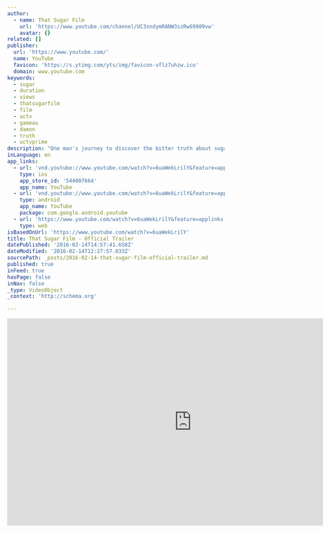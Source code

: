 ```yaml
---
author:
  - name: That Sugar Film
    url: 'https://www.youtube.com/channel/UC3sndymRANW3szRw69989vw'
    avatar: {}
related: []
publisher:
  url: 'https://www.youtube.com/'
  name: YouTube
  favicon: 'https://s.ytimg.com/yts/img/favicon-vflz7uhzw.ico'
  domain: www.youtube.com
keywords:
  - sugar
  - duration
  - views
  - thatsugarfilm
  - film
  - uctv
  - gameau
  - damon
  - truth
  - uctvprime
description: "One man's journey to discover the bitter truth about sugar. Own it now - http://www.thatsugarfilm.com Damon Gameau embarks on a unique experiment to document the effects of a high sugar diet on a healthy body, consuming only foods that are commonly perceived as 'healthy'."
inLanguage: en
app_links:
  - url: 'vnd.youtube://www.youtube.com/watch?v=6uaWekLrilY&feature=applinks'
    type: ios
    app_store_id: '544007664'
    app_name: YouTube
  - url: 'vnd.youtube://www.youtube.com/watch?v=6uaWekLrilY&feature=applinks'
    type: android
    app_name: YouTube
    package: com.google.android.youtube
  - url: 'https://www.youtube.com/watch?v=6uaWekLrilY&feature=applinks'
    type: web
isBasedOnUrl: 'https://www.youtube.com/watch?v=6uaWekLrilY'
title: That Sugar Film - Official Trailer
datePublished: '2016-02-14T14:57:41.658Z'
dateModified: '2016-02-14T12:27:57.033Z'
sourcePath: _posts/2016-02-14-that-sugar-film-official-trailer.md
published: true
inFeed: true
hasPage: false
inNav: false
_type: VideoObject
_context: 'http://schema.org'

---
```

<iframe src="https://cdn.embedly.com/widgets/media.html?src=https%3A%2F%2Fwww.youtube.com%2Fembed%2F6uaWekLrilY%3Ffeature%3Doembed&amp;url=https%3A%2F%2Fwww.youtube.com%2Fwatch%3Fv%3D6uaWekLrilY&amp;image=https%3A%2F%2Fi.ytimg.com%2Fvi%2F6uaWekLrilY%2Fhqdefault.jpg&amp;key=b7d04c9b404c499eba89ee7072e1c4f7&amp;type=text%2Fhtml&amp;schema=youtube" width="854" height="480" scrolling="no" frameborder="0" allowfullscreen="allowfullscreen" style=""></iframe>